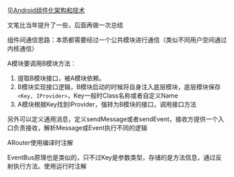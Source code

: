 见[Android组件化架构和技术](https://blog.afauria.xyz/2021/09/04/tech-2021-09-04-CI%E5%9B%9E%E9%A6%96%E6%AF%95%E4%B8%9A%E8%AE%BA%E6%96%87/#2-3-Android%E7%BB%84%E4%BB%B6%E5%8C%96%E6%9E%B6%E6%9E%84%E5%92%8C%E6%8A%80%E6%9C%AF)

文笔比当年提升了一些，后面再做一次总结



组件间通信思路：本质都需要经过一个公共模块进行通信（类似不同用户空间通过内核通信）

A模块要调用B模块方法：

1. 提取B模块接口，被A模块依赖。
2. B模块实现接口逻辑，B模块启动的时候将自身注入底层模块，底层模块保存`<Key, IProvider>`，Key一般时Class名称或者自定义Name
3. A模块根据Key找到IProvider，强转为B模块的接口，调用接口方法

另外可以定义通用消息，定义sendMessage或者sendEvent，接收方提供一个入口负责接收，解析Message或Event执行不同的逻辑

ARouter使用编译时注解

EventBus原理也是类似的，只不过Key是参数类型，存储的是方法信息，通过反射执行方法。使用运行时注解

